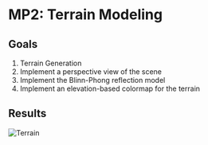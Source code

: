 # MP2: Terrain Modeling

## Goals

1. Terrain Generation
2. Implement a perspective view of the scene
3. Implement the Blinn-Phong reflection model
4. Implement an elevation-based colormap for the terrain

## Results

![Terrain](terrain.gif)